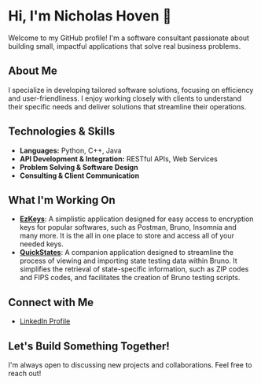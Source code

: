 # Hi, I'm Nicholas Hoven 👋

Welcome to my GitHub profile! I'm a software consultant passionate about building small, impactful applications that solve real business problems.

## About Me

I specialize in developing tailored software solutions, focusing on efficiency and user-friendliness. I enjoy working closely with clients to understand their specific needs and deliver solutions that streamline their operations.

## Technologies & Skills

* **Languages:** Python, C++, Java
* **API Development & Integration:** RESTful APIs, Web Services
* **Problem Solving & Software Design**
* **Consulting & Client Communication**

## What I'm Working On

* [**EzKeys**](https://github.com/NicholasHoven/EzKeys): A simplistic application designed for easy access to encryption keys for popular softwares, such as Postman, Bruno, Insomnia and many more. It is the all in one place to store and access all of your needed keys.
* [**QuickStates**](https://github.com/NicholasHoven/Quick-States): A companion application designed to streamline the process of viewing and importing state testing data within Bruno. It simplifies the retrieval of state-specific information, such as ZIP codes and FIPS codes, and facilitates the creation of Bruno testing scripts.

## Connect with Me

* [LinkedIn Profile](https://www.linkedin.com/in/hoven-45b78324a/)

## Let's Build Something Together!

I'm always open to discussing new projects and collaborations. Feel free to reach out!
